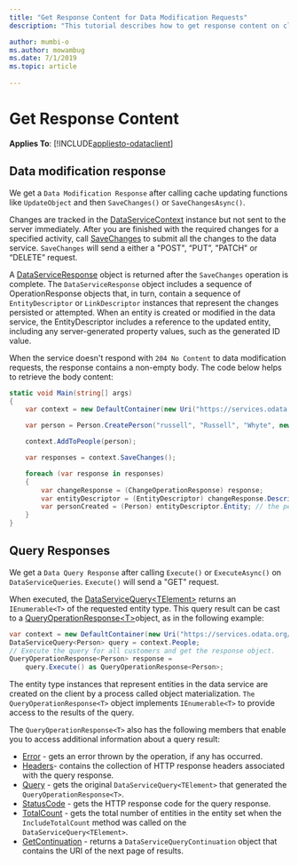 ```yaml
---
title: "Get Response Content for Data Modification Requests"
description: "This tutorial describes how to get response content on client side"

author: mumbi-o
ms.author: mowambug
ms.date: 7/1/2019
ms.topic: article
 
---
```

# Get Response Content
**Applies To**: [!INCLUDE[appliesto-odataclient](../../includes/appliesto-odataclient-v7.md)]

## Data modification response
We get a `Data Modification Response` after calling cache updating functions like `UpdateObject` and then `SaveChanges()` or  `SaveChangesAsync()`.

Changes are tracked in the [DataServiceContext](/dotnet/api/microsoft.odata.client.dataservicecontext) instance but not sent to the server immediately. After you are finished with the required changes for a specified activity, call [SaveChanges](/dotnet/api/microsoft.odata.client.dataservicecontext.savechanges) to submit all the changes to the data service. `SaveChanges` will send a either a "POST", “PUT”, "PATCH" or “DELETE” request. 

A [DataServiceResponse](/dotnet/api/microsoft.odata.client.dataserviceresponse) object is returned after the `SaveChanges` operation is complete. The `DataServiceResponse` object includes a sequence of OperationResponse objects that, in turn, contain a sequence of `EntityDescriptor` or `LinkDescriptor` instances that represent the changes persisted or attempted. When an entity is created or modified in the data service, the EntityDescriptor includes a reference to the updated entity, including any server-generated property values, such as the generated ID value.

When the service doesn't respond with `204 No Content` to data modification requests, the response contains a non-empty body. The code below helps to retrieve the body content:

``` csharp
static void Main(string[] args)
{
    var context = new DefaultContainer(new Uri("https://services.odata.org/v4/TripPinServiceRW/"));

    var person = Person.CreatePerson("russell", "Russell", "Whyte", new long());

    context.AddToPeople(person);

    var responses = context.SaveChanges();

    foreach (var response in responses)
    {
        var changeResponse = (ChangeOperationResponse) response;
        var entityDescriptor = (EntityDescriptor) changeResponse.Descriptor;
        var personCreated = (Person) entityDescriptor.Entity; // the person created on the service
    }
}
```

## Query Responses
We get a `Data Query Response` after calling `Execute()` or `ExecuteAsync()` on `DataServiceQueries`.
`Execute()` will send a "GET" request.

When executed, the [DataServiceQuery&lt;TElement&gt;](/dotnet/api/microsoft.odata.client.dataservicequery-1) returns an `IEnumerable<T>` of the requested entity type. This query result can be cast to a [QueryOperationResponse&lt;T&gt;](/dotnet/api/microsoft.odata.client.queryoperationresponse-1)object, as in the following example:
```csharp
var context = new DefaultContainer(new Uri("https://services.odata.org/v4/TripPinServiceRW/"));
DataServiceQuery<Person> query = context.People;
// Execute the query for all customers and get the response object.
QueryOperationResponse<Person> response =
    query.Execute() as QueryOperationResponse<Person>;
```

The entity type instances that represent entities in the data service are created on the client by a process called object materialization. `The QueryOperationResponse<T>` object implements `IEnumerable<T>` to provide access to the results of the query.

The `QueryOperationResponse<T>` also has the following members that enable you to access additional information about a query result:

- [Error](/dotnet/api/microsoft.odata.client.operationresponse.error) - gets an error thrown by the operation, if any has occurred.
- [Headers](/dotnet/api/microsoft.odata.client.operationresponse.headers)- contains the collection of HTTP response headers associated with the query response.
- [Query](/dotnet/api/microsoft.odata.client.queryoperationresponse.query) - gets the original `DataServiceQuery<TElement>` that generated the `QueryOperationResponse<T>`.
- [StatusCode](/dotnet/api/microsoft.odata.client.operationresponse.statuscode) - gets the HTTP response code for the query response.
- [TotalCount](/dotnet/api/microsoft.odata.client.queryoperationresponse.totalcount) - gets the total number of entities in the entity set when the `IncludeTotalCount` method was called on the `DataServiceQuery<TElement>`.
- [GetContinuation](/dotnet/api/microsoft.odata.client.queryoperationresponse.getcontinuation) - returns a `DataServiceQueryContinuation` object that contains the URI of the next page of results.